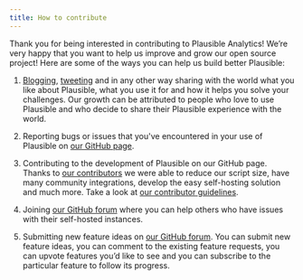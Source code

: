 ```yaml
---
title: How to contribute
---
```


Thank you for being interested in contributing to Plausible Analytics! We’re very happy that you want to help us improve and grow our open source project! Here are some of the ways you can help us build better Plausible:

1. [Blogging](plausible-analytics-reviews.md), [tweeting](https://twitter.com/plausiblehq) and in any other way sharing with the world what you like about Plausible, what you use it for and how it helps you solve your challenges. Our growth can be attributed to people who love to use Plausible and who decide to share their Plausible experience with the world.

2. Reporting bugs or issues that you've encountered in your use of Plausible on [our GitHub page](https://github.com/plausible/analytics/issues/new?assignees=&template=bug_report.md&title=). 

3. Contributing to the development of Plausible on our GitHub page. Thanks to [our contributors](authors.md) we were able to reduce our script size, have many community integrations, develop the easy self-hosting solution and much more. Take a look at [our contributor guidelines](https://github.com/plausible/analytics/blob/master/CONTRIBUTING.md).

4. Joining [our GitHub forum](https://plausible.io/forum) where you can help others who have issues with their self-hosted instances.

5. Submitting new feature ideas on [our GitHub forum](https://plausible.io/forum). You can submit new feature ideas, you can comment to the existing feature requests, you can upvote features you’d like to see and you can subscribe to the particular feature to follow its progress.
